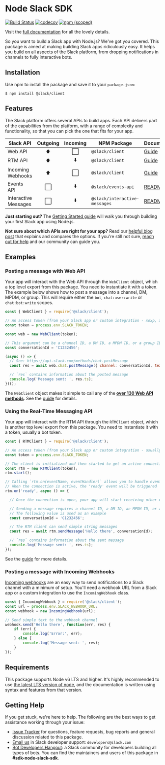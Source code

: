 # Node Slack SDK

[![Build Status](https://travis-ci.org/slackapi/node-slack-sdk.svg?branch=master)](https://travis-ci.org/slackapi/node-slack-sdk)
[![codecov](https://codecov.io/gh/slackapi/node-slack-sdk/branch/master/graph/badge.svg)](https://codecov.io/gh/slackapi/node-slack-sdk)
[![npm (scoped)](https://img.shields.io/npm/v/@slack/client.svg)](https://www.npmjs.com/package/@slack/client)

Visit the [full documentation](https://slackapi.github.io/node-slack-sdk) for all the lovely details.

So you want to build a Slack app with Node.js? We've got you covered. This package is aimed at making building Slack
apps ridiculously easy. It helps you build on all aspects of the Slack platform, from dropping notifications in channels
to fully interactive bots.

## Installation

Use npm to install the package and save it to your `package.json`:

```shell
$ npm install @slack/client
```

## Features

The Slack platform offers several APIs to build apps. Each API delivers part of the capabilities from the platform, with
a range of complexity and functionality, so that you can pick the one that fits for your app.

| Slack API    | Outgoing | Incoming | NPM Package         | Documentation     |
|--------------|:--------:|:--------:|---------------------|-------------------|
| Web API      | ⬆️        | ⬜️       | `@slack/client`     | [Guide](https://slackapi.github.io/node-slack-sdk/web_api) |
| RTM API      | ⬆️        | ⬇️        | `@slack/client`     | [Guide](https://slackapi.github.io/node-slack-sdk/rtm_api) |
| Incoming Webhooks | ⬆️   | ⬜️       | `@slack/client`     | [Guide](https://slackapi.github.io/node-slack-sdk/incoming_webhook) |
| Events API   | ⬜️       | ⬇️        | `@slack/events-api` | [README](https://github.com/slackapi/node-slack-events-api) |
| Interactive Messages | ⬜️ | ⬇️      | `@slack/interactive-messages` | [README](https://github.com/slackapi/node-slack-interactive-messages) |

**Just starting out?** The [Getting Started guide](https://slackapi.github.io/node-slack-sdk/getting_started) will walk
you through building your first Slack app using Node.js.

**Not sure about which APIs are right for your app?** Read our [helpful blog
post](https://medium.com/slack-developer-blog/getting-started-with-slacks-apis-f930c73fc889) that explains and compares
the options. If you're still not sure, [reach out for help](#getting-help) and our community can guide you.

## Examples

### Posting a message with Web API

Your app will interact with the Web API through the `WebClient` object, which a top level export from this package. You
need to instantiate it with a token. The example below shows how to post a message into a channel, DM, MPDM, or group.
This will require either the `bot`, `chat:user:write` or `chat:bot:write` scopes.

```javascript
const { WebClient } = require('@slack/client');

// An access token (from your Slack app or custom integration - xoxp, xoxb)
const token = process.env.SLACK_TOKEN;

const web = new WebClient(token);

// This argument can be a channel ID, a DM ID, a MPDM ID, or a group ID
const conversationId = 'C1232456';

(async () => {
  // See: https://api.slack.com/methods/chat.postMessage
  const res = await web.chat.postMessage({ channel: conversationId, text: 'Hello there' });

  // `res` contains information about the posted message
  console.log('Message sent: ', res.ts);
})();
```

The `WebClient` object makes it simple to call any of the [**over 130 Web API methods**](https://api.slack.com/methods).
See the [guide](http://slackapi.github.io/node-slack-sdk/web_api) for details.

### Using the Real-Time Messaging API

Your app will interact with the RTM API through the `RTMClient` object, which is another top level export from this
package. You need to instantiate it with a token, usually a bot token.

```javascript
const { RTMClient } = require('@slack/client');

// An access token (from your Slack app or custom integration - usually xoxb)
const token = process.env.SLACK_TOKEN;

// The client is initialized and then started to get an active connection to the platform
const rtm = new RTMClient(token);
rtm.start();

// Calling `rtm.on(eventName, eventHandler)` allows you to handle events
// When the connection is active, the 'ready' event will be triggered
rtm.on('ready', async () => {

  // Once the connection is open, your app will start receiving other events. It can also send messages.

  // Sending a message requires a channel ID, a DM ID, an MPDM ID, or a group ID
  // The following value is used as an example
  const conversationId = 'C1232456';

  // The RTM client can send simple string messages
  const res = await rtm.sendMessage('Hello there', conversationId);

  // `res` contains information about the sent message
  console.log('Message sent: ', res.ts);
});
```

See the [guide](http://slackapi.github.io/node-slack-sdk/rtm_api) for more details.

### Posting a message with Incoming Webhooks

[Incoming webhooks](https://api.slack.com/incoming-webhooks) are an easy way to send notifications
to a Slack channel with a minimum of setup. You'll need a webhook URL from a Slack app or a custom
integration to use the `IncomingWebhook` class.

```javascript
const { IncomingWebhook } = require('@slack/client');
const url = process.env.SLACK_WEBHOOK_URL;
const webhook = new IncomingWebhook(url);

// Send simple text to the webhook channel
webhook.send('Hello there', function(err, res) {
    if (err) {
        console.log('Error:', err);
    } else {
        console.log('Message sent: ', res);
    }
});
```

## Requirements

This package supports Node v6 LTS and higher. It's highly recommended to use [the latest LTS version of
node](https://github.com/nodejs/Release#release-schedule), and the documentation is written using syntax and features
from that version.

## Getting Help

If you get stuck, we're here to help. The following are the best ways to get assistance working through your issue:

  * [Issue Tracker](http://github.com/slackapi/node-slack-sdk/issues) for questions, feature
    requests, bug reports and general discussion related to this package.
  * [Email us](mailto:developers@slack.com) in Slack developer support: `developers@slack.com`
  * [Bot Developers Hangout](https://community.botkit.ai/): a Slack community for developers
    building all types of bots. You can find the maintainers and users of this package in **#sdk-node-slack-sdk**.
